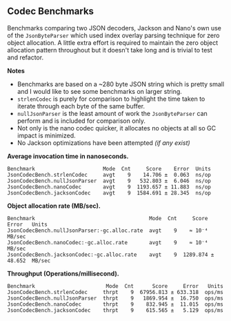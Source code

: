## Codec Benchmarks

Benchmarks comparing two JSON decoders, Jackson and Nano's own use of the `JsonByteParser` which used index overlay 
parsing technique for zero object allocation. A little extra effort is required to maintain the zero object allocation
pattern throughout but it doesn't take long and is trivial to test and refactor.

**Notes**
- Benchmarks are based on a ~280 byte JSON string which is pretty small and I would like to see some benchmarks on 
larger string.
- `strlenCodec` is purely for comparison to highlight the time taken to iterate through 
each byte of the same buffer.
- `nullJsonParser` is the least amount of work the `JsonByteParser` can perform and is included for comparison only.
 - Not only is the nano codec quicker, it allocates no objects at all so GC impact is minimized.
 - No Jackson optimizations have been attempted _(if any exist)_
 
**Average invocation time in nanoseconds.**
```
Benchmark                      Mode  Cnt     Score    Error  Units
JsonCodecBench.strlenCodec     avgt    9    14.706 ±  0.063  ns/op
JsonCodecBench.nullJsonParser  avgt    9   532.803 ±  6.046  ns/op
JsonCodecBench.nanoCodec       avgt    9  1193.657 ± 11.883  ns/op
JsonCodecBench.jacksonCodec    avgt    9  1584.691 ± 28.345  ns/op
```

**Object allocation rate (MB/sec).**
```
Benchmark                                     Mode  Cnt     Score      Error   Units
JsonCodecBench.nullJsonParser:·gc.alloc.rate  avgt    9    ≈ 10⁻⁴             MB/sec
JsonCodecBench.nanoCodec:·gc.alloc.rate       avgt    9    ≈ 10⁻⁴             MB/sec
JsonCodecBench.jacksonCodec:·gc.alloc.rate    avgt    9  1289.874 ±   48.652  MB/sec
```

**Throughput (Operations/millisecond).**
```
Benchmark                       Mode  Cnt      Score     Error   Units
JsonCodecBench.strlenCodec     thrpt    9  67956.813 ± 633.318  ops/ms
JsonCodecBench.nullJsonParser  thrpt    9   1869.954 ±  16.750  ops/ms
JsonCodecBench.nanoCodec       thrpt    9    832.945 ±  11.015  ops/ms
JsonCodecBench.jacksonCodec    thrpt    9    615.565 ±   5.129  ops/ms
```
